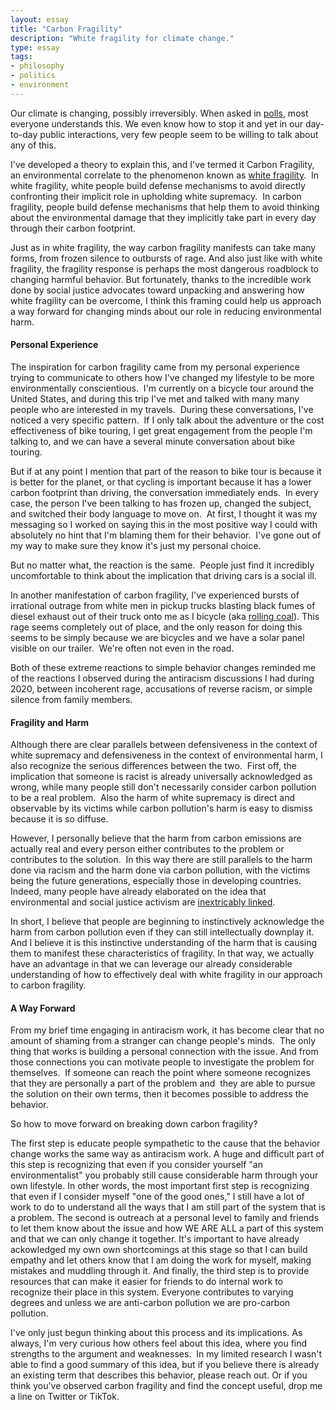 ```yaml
---
layout: essay
title: "Carbon Fragility"
description: "White fragility for climate change."
type: essay
tags:
- philosophy
- politics
- environment
---
```



Our climate is changing, possibly irreversibly. When asked in <a href="https://www.pewresearch.org/fact-tank/2020/04/21/how-americans-see-climate-change-and-the-environment-in-7-charts/">polls</a>, most everyone understands this. We even know how to stop it and yet in our day-to-day public interactions, very few people seem to be willing to talk about any of this.

I've developed a theory to explain this, and I've termed it Carbon Fragility, an environmental correlate to the phenomenon known as <a href="https://en.wikipedia.org/wiki/White_defensiveness">white fragility</a>.  In white fragility, white people build defense mechanisms to avoid directly confronting their implicit role in upholding white supremacy.  In carbon fragility, people build defense mechanisms that help them to avoid thinking about the environmental damage that they implicitly take part in every day through their carbon footprint.

Just as in white fragility, the way carbon fragility manifests can take many forms, from frozen silence to outbursts of rage. And also just like with white fragility, the fragility response is perhaps the most dangerous roadblock to changing harmful behavior. But fortunately, thanks to the incredible work done by social justice advocates toward unpacking and answering how white fragility can be overcome, I think this framing could help us approach a way forward for changing minds about our role in reducing environmental harm.

#### Personal Experience

The inspiration for carbon fragility came from my personal experience trying to communicate to others how I've changed my lifestyle to be more environmentally conscientious.  I'm currently on a bicycle tour around the United States, and during this trip I've met and talked with many many people who are interested in my travels.  During these conversations, I've noticed a very specific pattern.  If I only talk about the adventure or the cost effectiveness of bike touring, I get great engagement from the people I'm talking to, and we can have a several minute conversation about bike touring.

But if at any point I mention that part of the reason to bike tour is because it is better for the planet, or that cycling is important because it has a lower carbon footprint than driving, the conversation immediately ends.  In every case, the person I've been talking to has frozen up, changed the subject, and switched their body language to move on.  At first, I thought it was my messaging so I worked on saying this in the most positive way I could with absolutely no hint that I'm blaming them for their behavior.  I've gone out of my way to make sure they know it's just my personal choice.

But no matter what, the reaction is the same.  People just find it incredibly uncomfortable to think about the implication that driving cars is a social ill.

In another manifestation of carbon fragility, I've experienced bursts of irrational outrage from white men in pickup trucks blasting black fumes of diesel exhaust out of their truck onto me as I bicycle (aka <a href="https://en.wikipedia.org/wiki/Rolling_coal">rolling coal</a>). This rage seems completely out of place, and the only reason for doing this seems to be simply because we are bicycles and we have a solar panel visible on our trailer.  We're often not even in the road.

Both of these extreme reactions to simple behavior changes reminded me of the reactions I observed during the antiracism discussions I had during 2020, between incoherent rage, accusations of reverse racism, or simple silence from family members.

#### Fragility and Harm

Although there are clear parallels between defensiveness in the context of white supremacy and defensiveness in the context of environmental harm, I also recognize the serious differences between the two.  First off, the implication that someone is racist is already universally acknowledged as wrong, while many people still don't necessarily consider carbon pollution to be a real problem.  Also the harm of white supremacy is direct and observable by its victims while carbon pollution's harm is easy to dismiss because it is so diffuse.

However, I personally believe that the harm from carbon emissions are actually real and every person either contributes to the problem or contributes to the solution.  In this way there are still parallels to the harm done via racism and the harm done via carbon pollution, with the victims being the future generations, especially those in developing countries.  Indeed, many people have already elaborated on the idea that environmental and social justice activism are <a href="https://blog.pachamama.org/how-social-justice-and-environmental-justice-are-intrinsically-interconnected">inextricably linked</a>.

In short, I believe that people are beginning to instinctively acknowledge the harm from carbon pollution even if they can still intellectually downplay it. And I believe it is this instinctive understanding of the harm that is causing them to manifest these characteristics of fragility. In that way, we actually have an advantage in that we can leverage our already considerable understanding of how to effectively deal with white fragility in our approach to carbon fragility.


#### A Way Forward

From my brief time engaging in antiracism work, it has become clear that no amount of shaming from a stranger can change people's minds.  The only thing that works is building a personal connection with the issue. And from those connections you can motivate people to investigate the problem for themselves.  If someone can reach the point where someone recognizes that they are personally a part of the problem and  they are able to pursue the solution on their own terms, then it becomes possible to address the behavior.

So how to move forward on breaking down carbon fragility?

The first step is educate people sympathetic to the cause that the behavior change works the same way as antiracism work. A huge and difficult part of this step is recognizing that even if you consider yourself "an environmentalist" you probably still cause considerable harm through your own lifestyle. In other words, the most important first step is recognizing that even if I consider myself "one of the good ones," I still have a lot of work to do to understand all the ways that I am still part of the system that is a problem.  The second is outreach at a personal level to family and friends to let them know about the issue and how WE ARE ALL a part of this system and that we can only change it together. It's important to have already ackowledged my own own shortcomings at this stage so that I can build empathy and let others know that I am doing the work for myself, making mistakes and muddling through it. And finally, the third step is to provide resources that can make it easier for friends to do internal work to recognize their place in this system. Everyone contributes to varying degrees and unless we are anti-carbon pollution we are pro-carbon pollution.

I've only just begun thinking about this process and its implications. As always, I'm very curious how others feel about this idea, where you find strengths to the argument and weaknesses.  In my limited research I wasn't able to find a good summary of this idea, but if you believe there is already an existing term that describes this behavior, please reach out. Or if you think you've observed carbon fragility and find the concept useful, drop me a line on Twitter or TikTok. 